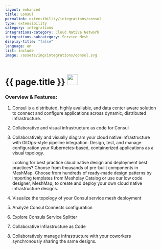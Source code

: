 ```yaml
---
layout: enhanced
title: Consul
permalink: extensibility/integrations/consul
type: extensibility
category: integrations
integrations-category: Cloud Native Network
integrations-subcategory: Service Mesh
display-title: "false"
language: en
list: include
image: /assets/img/integrations/consul.svg
---
```


<h1>{{ page.title }} <img src="{{ page.image }}" style="width: 35px; height: 35px;" /></h1>


<!-- This needs replaced with the Category property, not the sub-category.
 #### About: Consul is a distributed, highly available, and data center aware solution to connect and configure applications across dynamic, distributed infrastructure. -->

### Overview & Features:

1. Consul is a distributed, highly available, and data center aware solution to connect and configure applications across dynamic, distributed infrastructure.

2. Collaborative and visual infrastructure as code for Consul

4. 
    Collaboratively and visually diagram your cloud native infrastructure with GitOps-style pipeline integration. Design, test, and manage configuration your Kubernetes-based, containerized applications as a visual topology.



    Looking for best practice cloud native design and deployment best practices? Choose from thousands of pre-built components in MeshMap. Choose from hundreds of ready-made design patterns by importing templates from Meshplay Catalog or use our low code designer, MeshMap, to create and deploy your own cloud native infrastructure designs.



5. Visualize the topology of your Consul service mesh deployment

6. Analyze Consul Connects configuration

7. Explore Consuls Service Splitter

8. Collaborative Infrastructure as Code

9. Collaboratively manage infrastructure with your coworkers synchronously sharing the same designs.


